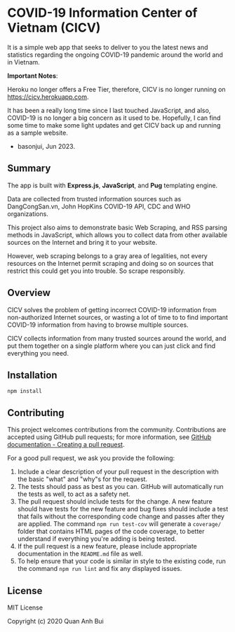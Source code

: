 # COVID-19 Information Center of Vietnam (CICV)

It is a simple web app that seeks to deliver to you the latest news and statistics regarding the ongoing COVID-19 pandemic around the world and in Vietnam.

**Important Notes**:

Heroku no longer offers a Free Tier, therefore, CICV is no longer running on https://cicv.herokuapp.com. 

It has been a really long time since I last touched JavaScript, and also, COVID-19 is no longer a big concern as it used to be. Hopefully, I can find some time to make some light updates and get CICV back up and running as a sample website.
- basonjui, Jun 2023.

## Summary 

The app is built with **Express.js**, **JavaScript**, and **Pug** templating engine. 

Data are collected from trusted information sources such as DangCongSan.vn, John HopKins COVID-19 API, CDC and WHO organizations. 

This project also aims to demonstrate basic Web Scraping, and RSS parsing methods in JavaScript, which allows you to collect data from other available sources on the Internet and bring it to your website. 

However, web scraping belongs to a gray area of legalities, not every resources on the Internet permit scraping and doing so on sources that restrict this could get you into trouble. So scrape responsibly. 

## Overview

CICV solves the problem of getting incorrect COVID-19 information from non-authorized Internet sources, or wasting a lot of time to to find important COVID-19 information from having to browse multiple sources. 

CICV collects information from many trusted sources around the world, and put them together on a single platform where you can just click and find everything you need. 

## Installation

```
npm install
```

## Contributing

This project welcomes contributions from the community. Contributions are
accepted using GitHub pull requests; for more information, see 
[GitHub documentation - Creating a pull request](https://help.github.com/articles/creating-a-pull-request/).

For a good pull request, we ask you provide the following:

1. Include a clear description of your pull request in the description
   with the basic "what" and "why"s for the request.
2. The tests should pass as best as you can. GitHub will automatically run
   the tests as well, to act as a safety net.
3. The pull request should include tests for the change. A new feature should
   have tests for the new feature and bug fixes should include a test that fails
   without the corresponding code change and passes after they are applied.
   The command `npm run test-cov` will generate a `coverage/` folder that
   contains HTML pages of the code coverage, to better understand if everything
   you're adding is being tested.
4. If the pull request is a new feature, please include appropriate documentation 
   in the `README.md` file as well.
5. To help ensure that your code is similar in style to the existing code,
   run the command `npm run lint` and fix any displayed issues.

## License

MIT License

Copyright (c) 2020 Quan Anh Bui
